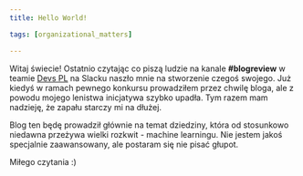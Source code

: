 ```yaml
---
title: Hello World!

tags: [organizational_matters]

---
```

Witaj świecie! Ostatnio czytając co piszą ludzie na kanale **#blogreview** w teamie [Devs PL](https://devspl.slack.com) na Slacku naszło mnie na stworzenie czegoś swojego. Już kiedyś w ramach pewnego konkursu prowadziłem przez chwilę bloga, ale z powodu mojego lenistwa inicjatywa szybko upadła. Tym razem mam nadzieję, że zapału starczy mi na dłużej.

Blog ten będę prowadził głównie na temat dziedziny, która od stosunkowo niedawna przeżywa wielki rozkwit - machine learningu. Nie jestem jakoś specjalnie zaawansowany, ale postaram się nie pisać głupot.

Miłego czytania :)
